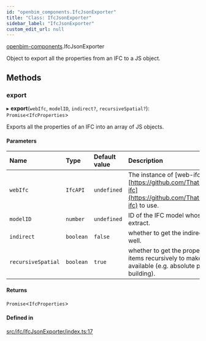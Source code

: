 ```yaml
---
id: "openbim_components.IfcJsonExporter"
title: "Class: IfcJsonExporter"
sidebar_label: "IfcJsonExporter"
custom_edit_url: null
---
```


[openbim-components](../modules/openbim_components.md).IfcJsonExporter

Object to export all the properties from an IFC to a JS object.

## Methods

### export

▸ **export**(`webIfc`, `modelID`, `indirect?`, `recursiveSpatial?`): `Promise`<`IfcProperties`\>

Exports all the properties of an IFC into an array of JS objects.

#### Parameters

| Name | Type | Default value | Description |
| :------ | :------ | :------ | :------ |
| `webIfc` | `IfcAPI` | `undefined` | The instance of [web-ifc][https://github.com/ThatOpen/engine_web-ifc](https://github.com/ThatOpen/engine_web-ifc) to use. |
| `modelID` | `number` | `undefined` | ID of the IFC model whose properties to extract. |
| `indirect` | `boolean` | `false` | whether to get the indirect relationships as well. |
| `recursiveSpatial` | `boolean` | `true` | whether to get the properties of spatial items recursively to make the location data available (e.g. absolute position of building). |

#### Returns

`Promise`<`IfcProperties`\>

#### Defined in

[src/ifc/IfcJsonExporter/index.ts:17](https://github.com/ThatOpen/engine_components/blob/178497c/src/ifc/IfcJsonExporter/index.ts#L17)
